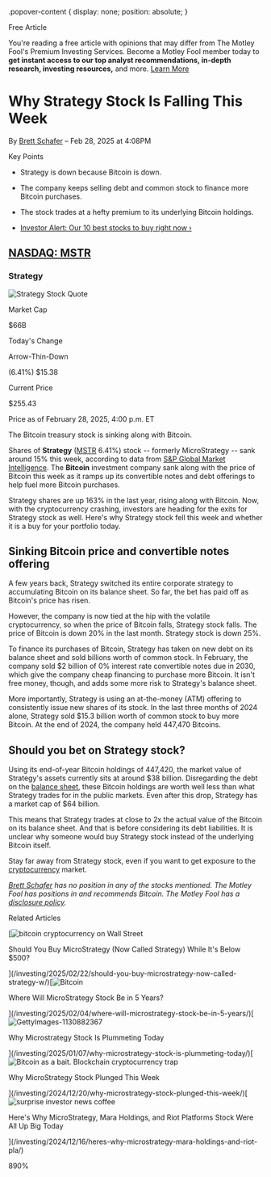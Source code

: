 .popover-content { display: none; position: absolute; }

Free Article[](#)

You're reading a free article with opinions that may differ from The Motley Fool's Premium Investing Services. Become a Motley Fool member today to **get instant access to our top analyst recommendations, in-depth research, investing resources,** and more. [Learn More](https://www.fool.com/mms/mark/op-free-tbox-art)

Why Strategy Stock Is Falling This Week
=======================================

By [Brett Schafer](/author/20330/) – Feb 28, 2025 at 4:08PM

Key Points

*   Strategy is down because Bitcoin is down.
    
*   The company keeps selling debt and common stock to finance more Bitcoin purchases.
    
*   The stock trades at a hefty premium to its underlying Bitcoin holdings.
    
*   [Investor Alert: Our 10 best stocks to buy right now ›](https://www.fool.com/mms/mark/e-sa-nonbbn-kp?aid=10969&source=isaedikp0000035)
    

[NASDAQ: MSTR](/quote/nasdaq/mstr/)
-----------------------------------

### Strategy

![Strategy Stock Quote](https://g.foolcdn.com/art/companylogos/mark/MSTR.png)

Market Cap

$66B

Today's Change

Arrow-Thin-Down

(6.41%) $15.38

Current Price

$255.43

Price as of February 28, 2025, 4:00 p.m. ET

The Bitcoin treasury stock is sinking along with Bitcoin.

Shares of **Strategy** ([MSTR](/quote/nasdaq/mstr/) 6.41%) stock -- formerly MicroStrategy -- sank around 15% this week, according to data from [S&P Global Market Intelligence](http://marketintelligence.spglobal.com/). The **Bitcoin** investment company sank along with the price of Bitcoin this week as it ramps up its convertible notes and debt offerings to help fuel more Bitcoin purchases.

Strategy shares are up 163% in the last year, rising along with Bitcoin. Now, with the cryptocurrency crashing, investors are heading for the exits for Strategy stock as well. Here's why Strategy stock fell this week and whether it is a buy for your portfolio today.

Sinking Bitcoin price and convertible notes offering
----------------------------------------------------

A few years back, Strategy switched its entire corporate strategy to accumulating Bitcoin on its balance sheet. So far, the bet has paid off as Bitcoin's price has risen.

However, the company is now tied at the hip with the volatile cryptocurrency, so when the price of Bitcoin falls, Strategy stock falls. The price of Bitcoin is down 20% in the last month. Strategy stock is down 25%.

To finance its purchases of Bitcoin, Strategy has taken on new debt on its balance sheet and sold billions worth of common stock. In February, the company sold $2 billion of 0% interest rate convertible notes due in 2030, which give the company cheap financing to purchase more Bitcoin. It isn't free money, though, and adds some more risk to Strategy's balance sheet.

More importantly, Strategy is using an at-the-money (ATM) offering to consistently issue new shares of its stock. In the last three months of 2024 alone, Strategy sold $15.3 billion worth of common stock to buy more Bitcoin. At the end of 2024, the company held 447,470 Bitcoins.

Should you bet on Strategy stock?
---------------------------------

Using its end-of-year Bitcoin holdings of 447,420, the market value of Strategy's assets currently sits at around $38 billion. Disregarding the debt on the [balance sheet](https://www.fool.com/investing/how-to-invest/stocks/beginners-guide-financial-statements/balance-sheet/), these Bitcoin holdings are worth well less than what Strategy trades for in the public markets. Even after this drop, Strategy has a market cap of $64 billion.

This means that Strategy trades at close to 2x the actual value of the Bitcoin on its balance sheet. And that is before considering its debt liabilities. It is unclear why someone would buy Strategy stock instead of the underlying Bitcoin itself.

Stay far away from Strategy stock, even if you want to get exposure to the [cryptocurrency](https://www.fool.com/investing/stock-market/market-sectors/financials/cryptocurrency-stocks/guide-to-cryptocurrencies/) market.

_[Brett Schafer](https://www.fool.com/author/20330/) has no position in any of the stocks mentioned. The Motley Fool has positions in and recommends Bitcoin. The Motley Fool has a [disclosure policy](https://www.fool.com/legal/fool-disclosure-policy/)._

Related Articles

[![bitcoin cryptocurrency on Wall Street](https://g.foolcdn.com/image/?url=https%3A%2F%2Fg.foolcdn.com%2Feditorial%2Fimages%2F808058%2Fbitcoin-cryptocurrency-on-wall-street.jpg&op=resize&w=92&h=52)

Should You Buy MicroStrategy (Now Called Strategy) While It's Below $500?

](/investing/2025/02/22/should-you-buy-microstrategy-now-called-strategy-w/)[![Bitcoin](https://g.foolcdn.com/image/?url=https%3A%2F%2Fg.foolcdn.com%2Feditorial%2Fimages%2F806179%2Fbitcoin.jpg&op=resize&w=92&h=52)

Where Will MicroStrategy Stock Be in 5 Years?

](/investing/2025/02/04/where-will-microstrategy-stock-be-in-5-years/)[![GettyImages-1130882367](https://g.foolcdn.com/image/?url=https%3A%2F%2Fg.foolcdn.com%2Feditorial%2Fimages%2F803207%2Fgettyimages-1130882367.jpg&op=resize&w=92&h=52)

Why Microstrategy Stock Is Plummeting Today

](/investing/2025/01/07/why-microstrategy-stock-is-plummeting-today/)[![Bitcoin as a bait. Blockchain cryptocurrency trap](https://g.foolcdn.com/image/?url=https%3A%2F%2Fg.foolcdn.com%2Feditorial%2Fimages%2F801710%2Fbitcoin-as-a-bait-blockchain-cryptocurrency-trap.jpg&op=resize&w=92&h=52)

Why MicroStrategy Stock Plunged This Week

](/investing/2024/12/20/why-microstrategy-stock-plunged-this-week/)[![surprise investor news coffee](https://g.foolcdn.com/image/?url=https%3A%2F%2Fg.foolcdn.com%2Feditorial%2Fimages%2F801194%2Fsurprise-investor-news-coffee.jpg&op=resize&w=92&h=52)

Here's Why MicroStrategy, Mara Holdings, and Riot Platforms Stock Were All Up Big Today

](/investing/2024/12/16/heres-why-microstrategy-mara-holdings-and-riot-pla/)

890%